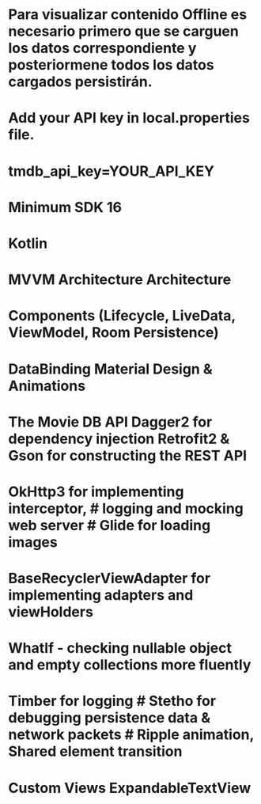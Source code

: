 # Para visualizar contenido Offline es necesario primero que se carguen los datos correspondiente y posteriormene todos los datos cargados persistirán. 

# Add your API key in local.properties file.
# tmdb_api_key=YOUR_API_KEY

# Minimum SDK 16 
# Kotlin 
# MVVM Architecture Architecture 
# Components (Lifecycle, LiveData, ViewModel, Room Persistence) 
# DataBinding Material Design & Animations 
# The Movie DB API Dagger2 for dependency injection Retrofit2 & Gson for constructing the REST API 
# OkHttp3 for implementing interceptor, # logging and mocking web server # Glide for loading images 
# BaseRecyclerViewAdapter for implementing adapters and viewHolders 
# WhatIf - checking nullable object and empty collections more fluently 
# Timber for logging # Stetho for debugging persistence data & network packets # Ripple animation, Shared element transition 
# Custom Views ExpandableTextView
